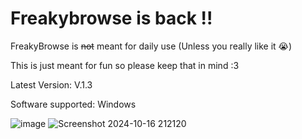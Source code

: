 # Freakybrowse is back !!
FreakyBrowse is ~~not~~ meant for daily use (Unless you really like it 😭) 

This is just meant for fun so please keep that in mind :3

Latest Version: V.1.3

Software supported: Windows

![image](https://github.com/user-attachments/assets/7adbb41e-2efd-49b1-93dd-ccfe5be9a97b)
![Screenshot 2024-10-16 212120](https://github.com/user-attachments/assets/4dc5922f-8b2c-47cb-b9bb-fe094c387ea0)
